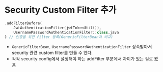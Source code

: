 # Security Custom Filter 추가

```kt
.addFilterBefore(
    JwtAuthenticationFilter(jwtTokenUtil()),
    UsernamePasswordAuthenticationFilter::class.java
) // 인증을 위한 filter 등록(GenericFilterBean과 비교)
```
- `GenericFilterBean`, `UsernamePasswordAuthenticationFilter` 상속받아서 security 관련 custom filter를 만들 수 있다.
- 각각 security config에서 설정해야 하는 addFilter 부분에서 차이가 있는 걸로 봤음 